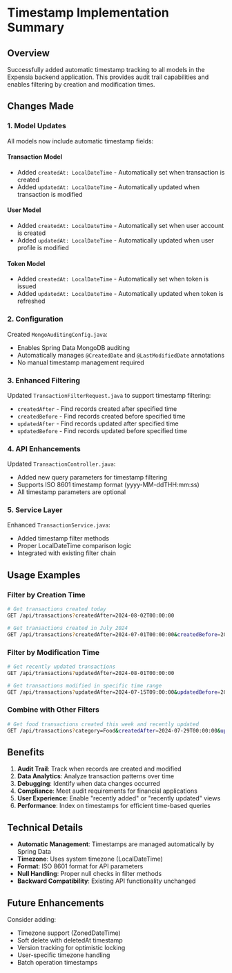 # Timestamp Implementation Summary

## Overview
Successfully added automatic timestamp tracking to all models in the Expensia backend application. This provides audit trail capabilities and enables filtering by creation and modification times.

## Changes Made

### 1. Model Updates
All models now include automatic timestamp fields:

#### Transaction Model
- Added `createdAt: LocalDateTime` - Automatically set when transaction is created
- Added `updatedAt: LocalDateTime` - Automatically updated when transaction is modified

#### User Model  
- Added `createdAt: LocalDateTime` - Automatically set when user account is created
- Added `updatedAt: LocalDateTime` - Automatically updated when user profile is modified

#### Token Model
- Added `createdAt: LocalDateTime` - Automatically set when token is issued
- Added `updatedAt: LocalDateTime` - Automatically updated when token is refreshed

### 2. Configuration
Created `MongoAuditingConfig.java`:
- Enables Spring Data MongoDB auditing
- Automatically manages `@CreatedDate` and `@LastModifiedDate` annotations
- No manual timestamp management required

### 3. Enhanced Filtering
Updated `TransactionFilterRequest.java` to support timestamp filtering:
- `createdAfter` - Find records created after specified time
- `createdBefore` - Find records created before specified time  
- `updatedAfter` - Find records updated after specified time
- `updatedBefore` - Find records updated before specified time

### 4. API Enhancements
Updated `TransactionController.java`:
- Added new query parameters for timestamp filtering
- Supports ISO 8601 timestamp format (yyyy-MM-ddTHH:mm:ss)
- All timestamp parameters are optional

### 5. Service Layer
Enhanced `TransactionService.java`:
- Added timestamp filter methods
- Proper LocalDateTime comparison logic
- Integrated with existing filter chain

## Usage Examples

### Filter by Creation Time
```bash
# Get transactions created today
GET /api/transactions?createdAfter=2024-08-02T00:00:00

# Get transactions created in July 2024
GET /api/transactions?createdAfter=2024-07-01T00:00:00&createdBefore=2024-07-31T23:59:59
```

### Filter by Modification Time
```bash
# Get recently updated transactions
GET /api/transactions?updatedAfter=2024-08-01T00:00:00

# Get transactions modified in specific time range
GET /api/transactions?updatedAfter=2024-07-15T09:00:00&updatedBefore=2024-07-15T17:00:00
```

### Combine with Other Filters
```bash
# Get food transactions created this week and recently updated
GET /api/transactions?category=Food&createdAfter=2024-07-29T00:00:00&updatedAfter=2024-08-01T00:00:00
```

## Benefits

1. **Audit Trail**: Track when records are created and modified
2. **Data Analytics**: Analyze transaction patterns over time
3. **Debugging**: Identify when data changes occurred
4. **Compliance**: Meet audit requirements for financial applications
5. **User Experience**: Enable "recently added" or "recently updated" views
6. **Performance**: Index on timestamps for efficient time-based queries

## Technical Details

- **Automatic Management**: Timestamps are managed automatically by Spring Data
- **Timezone**: Uses system timezone (LocalDateTime)
- **Format**: ISO 8601 format for API parameters
- **Null Handling**: Proper null checks in filter methods
- **Backward Compatibility**: Existing API functionality unchanged

## Future Enhancements

Consider adding:
- Timezone support (ZonedDateTime)
- Soft delete with deletedAt timestamp
- Version tracking for optimistic locking
- User-specific timezone handling
- Batch operation timestamps
